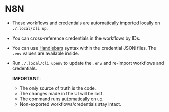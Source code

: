 # N8N

- These workflows and credentials are automatically imported locally on `./.local/cli up`.
- You can cross-reference credentials in the workflows by IDs.
- You can use [Handlebars](https://handlebarsjs.com/) syntax within the credential JSON files. The `.env` values are available inside.
- Run `./.local/cli upenv` to update the `.env` and re-import workflows and credentials.

  **IMPORTANT**:
  - The only source of truth is the code.
  - The changes made in the UI will be lost.
  - The command runs automatically on `up`.
  - Non-exported workflows/credentials stay intact.
